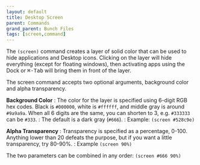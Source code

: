 ```yaml
---
layout: default
title: Desktop Screen
parent: Commands
grand_parent: Bunch Files
tags: [screen,command]
---
```

The `(screen)` command creates a layer of solid color that can be used to hide applications and Desktop icons. Clicking on the layer will hide everything (except for floating windows), then activating apps using the Dock or <kbd>⌘-Tab</kbd> will bring them in front of the layer.

The screen command accepts two optional arguments, background color and alpha transparency.

__Background Color__
: The color for the layer is specified using 6-digit RGB hex codes. Black is `#000000`, white is `#ffffff`, and middle gray is around `#9a9a9a`. When all 6 digits are the same, you can shorten to 3, e.g. `#333333` can be `#333`.
: The default is a dark gray (`#666`).
: Example: `(screen #528c9e)`

__Alpha Transparency__
: Transparency is specified as a percentage, 0-100. Anything lower than 20 defeats the purpose, but if you want a little transparency, try 80-90%.
: Example `(screen 90%)`

The two parameters can be combined in any order: `(screen #666 90%)`
